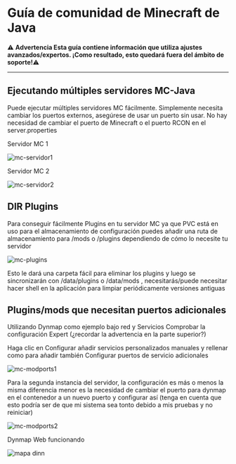 # Guía de comunidad de Minecraft de Java

⚠️ **Advertencia Esta guía contiene información que utiliza ajustes avanzados/expertos. ¡Como resultado, esto quedará fuera del ámbito de soporte!**⚠️

---

## Ejecutando múltiples servidores MC-Java

Puede ejecutar múltiples servidores MC fácilmente. Simplemente necesita cambiar los puertos externos, asegúrese de usar un puerto sin usar. No hay necesidad de cambiar el puerto de Minecraft o el puerto RCON en el server.properties

Servidor MC 1

![mc-servidor1](img/mc-server1.png)

Servidor MC 2

![mc-servidor2](img/mc-server2.png)

## DIR Plugins

Para conseguir fácilmente Plugins en tu servidor MC ya que PVC está en uso para el almacenamiento de configuración puedes añadir una ruta de almacenamiento para /mods o /plugins dependiendo de cómo lo necesite tu servidor

![mc-plugins](img/mc-plugins.png)

Esto le dará una carpeta fácil para eliminar los plugins y luego se sincronizarán con /data/plugins o /data/mods , necesitarás/puede necesitar hacer shell en la aplicación para limpiar periódicamente versiones antiguas

## Plugins/mods que necesitan puertos adicionales

Utilizando Dynmap como ejemplo bajo red y Servicios Comprobar la configuración Expert (¿recordar la advertencia en la parte superior?)

Haga clic en Configurar añadir servicios personalizados manuales y rellenar como para añadir también Configurar puertos de servicio adicionales

![mc-modports1](img/mc-modports1.png)

Para la segunda instancia del servidor, la configuración es más o menos la misma diferencia menor es la necesidad de cambiar el puerto para dynmap en el contenedor a un nuevo puerto y configurar así (tenga en cuenta que esto podría ser de que mi sistema sea tonto debido a mis pruebas y no reiniciar)

![mc-modports2](img/mc-modports2.png)

Dynmap Web funcionando

![mapa dinn](img/dynmap.png)
